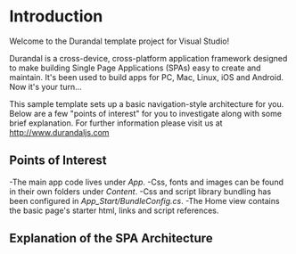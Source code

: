 ﻿# Introduction

Welcome to the Durandal template project for Visual Studio!

Durandal is a cross-device, cross-platform application framework 
designed to make building Single Page Applications (SPAs) easy to create and maintain. 
It's been used to build apps for PC, Mac, Linux, iOS and Android. Now it's your turn...

This sample template sets up a basic navigation-style architecture for you. Below are a few 
"points of interest" for you to investigate along with some brief explanation. For further
information please visit us at http://www.durandaljs.com

## Points of Interest

-The main app code lives under *App*.
-Css, fonts and images can be found in their own folders under *Content*.
-Css and script library bundling has been configured in *App_Start/BundleConfig.cs*.
-The Home view contains the basic page's starter html, links and script references.

## Explanation of the SPA Architecture